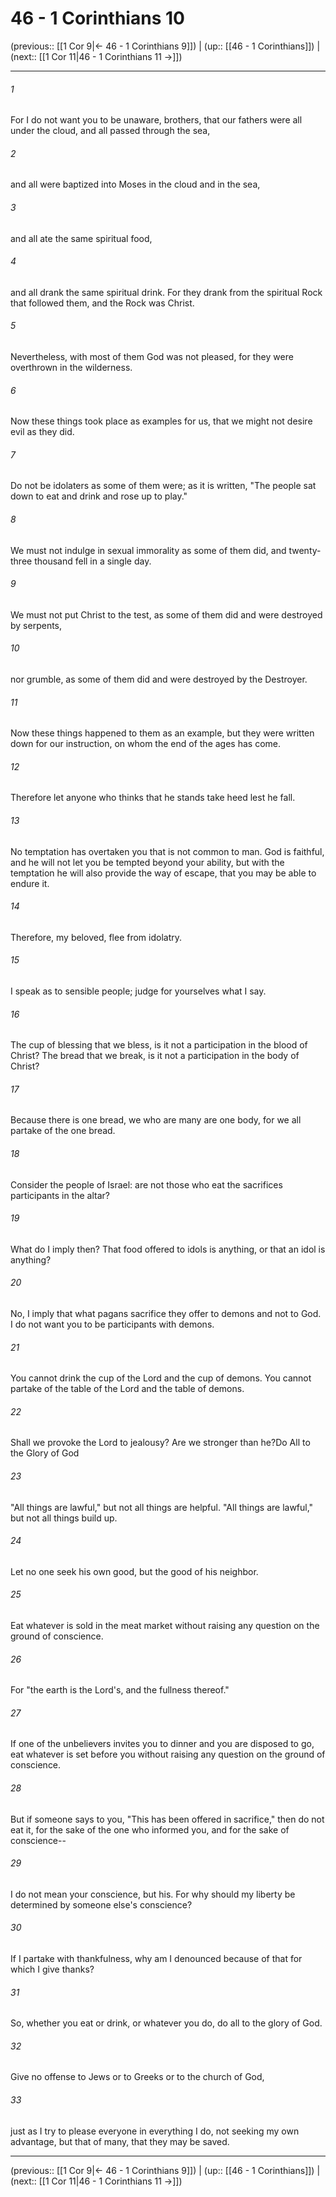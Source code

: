 # 46 - 1 Corinthians 10

(previous:: [[1 Cor 9|← 46 - 1 Corinthians 9]]) | (up:: [[46 - 1 Corinthians]]) | (next:: [[1 Cor 11|46 - 1 Corinthians 11 →]])

***


###### 1 
For I do not want you to be unaware, brothers, that our fathers were all under the cloud, and all passed through the sea, 

###### 2 
and all were baptized into Moses in the cloud and in the sea, 

###### 3 
and all ate the same spiritual food, 

###### 4 
and all drank the same spiritual drink. For they drank from the spiritual Rock that followed them, and the Rock was Christ. 

###### 5 
Nevertheless, with most of them God was not pleased, for they were overthrown in the wilderness. 

###### 6 
Now these things took place as examples for us, that we might not desire evil as they did. 

###### 7 
Do not be idolaters as some of them were; as it is written, "The people sat down to eat and drink and rose up to play." 

###### 8 
We must not indulge in sexual immorality as some of them did, and twenty-three thousand fell in a single day. 

###### 9 
We must not put Christ to the test, as some of them did and were destroyed by serpents, 

###### 10 
nor grumble, as some of them did and were destroyed by the Destroyer. 

###### 11 
Now these things happened to them as an example, but they were written down for our instruction, on whom the end of the ages has come. 

###### 12 
Therefore let anyone who thinks that he stands take heed lest he fall. 

###### 13 
No temptation has overtaken you that is not common to man. God is faithful, and he will not let you be tempted beyond your ability, but with the temptation he will also provide the way of escape, that you may be able to endure it. 

###### 14 
Therefore, my beloved, flee from idolatry. 

###### 15 
I speak as to sensible people; judge for yourselves what I say. 

###### 16 
The cup of blessing that we bless, is it not a participation in the blood of Christ? The bread that we break, is it not a participation in the body of Christ? 

###### 17 
Because there is one bread, we who are many are one body, for we all partake of the one bread. 

###### 18 
Consider the people of Israel: are not those who eat the sacrifices participants in the altar? 

###### 19 
What do I imply then? That food offered to idols is anything, or that an idol is anything? 

###### 20 
No, I imply that what pagans sacrifice they offer to demons and not to God. I do not want you to be participants with demons. 

###### 21 
You cannot drink the cup of the Lord and the cup of demons. You cannot partake of the table of the Lord and the table of demons. 

###### 22 
Shall we provoke the Lord to jealousy? Are we stronger than he?Do All to the Glory of God 

###### 23 
"All things are lawful," but not all things are helpful. "All things are lawful," but not all things build up. 

###### 24 
Let no one seek his own good, but the good of his neighbor. 

###### 25 
Eat whatever is sold in the meat market without raising any question on the ground of conscience. 

###### 26 
For "the earth is the Lord's, and the fullness thereof." 

###### 27 
If one of the unbelievers invites you to dinner and you are disposed to go, eat whatever is set before you without raising any question on the ground of conscience. 

###### 28 
But if someone says to you, "This has been offered in sacrifice," then do not eat it, for the sake of the one who informed you, and for the sake of conscience-- 

###### 29 
I do not mean your conscience, but his. For why should my liberty be determined by someone else's conscience? 

###### 30 
If I partake with thankfulness, why am I denounced because of that for which I give thanks? 

###### 31 
So, whether you eat or drink, or whatever you do, do all to the glory of God. 

###### 32 
Give no offense to Jews or to Greeks or to the church of God, 

###### 33 
just as I try to please everyone in everything I do, not seeking my own advantage, but that of many, that they may be saved.

***

(previous:: [[1 Cor 9|← 46 - 1 Corinthians 9]]) | (up:: [[46 - 1 Corinthians]]) | (next:: [[1 Cor 11|46 - 1 Corinthians 11 →]])
